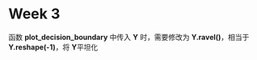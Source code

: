 # Week 3

函数 **plot_decision_boundary** 中传入 **Y** 时，需要修改为 **Y.ravel()**，相当于 **Y.reshape(-1)**，将 **Y**平坦化
